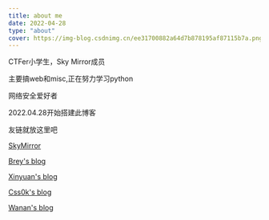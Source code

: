 ```yaml
---
title: about me
date: 2022-04-28
type: "about"
cover: https://img-blog.csdnimg.cn/ee31700882a64d7b878195af87115b7a.png
---
```

CTFer小学生，Sky Mirror成员

主要搞web和misc,正在努力学习python

网络安全爱好者

2022.04.28开始搭建此博客

友链就放这里吧

[SkyMirror](http://ctfer.club/)

[Brey's blog](https://brey.cn/)

[Xinyuan's blog](https://websec.space/)

[Css0k's blog](https://css0k.top/)

[Wanan's blog](https://lovewanan.github.io/)


